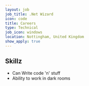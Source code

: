 ```yaml
---
layout: job
job_title: .Net Wizard
icon: code
title: Careers
type: Technical
job_icon: windows
location: Nottingham, United Kingdom
show_apply: true
---
```


## Skillz
- Can Write code 'n' stuff
- Ability to work in dark rooms
